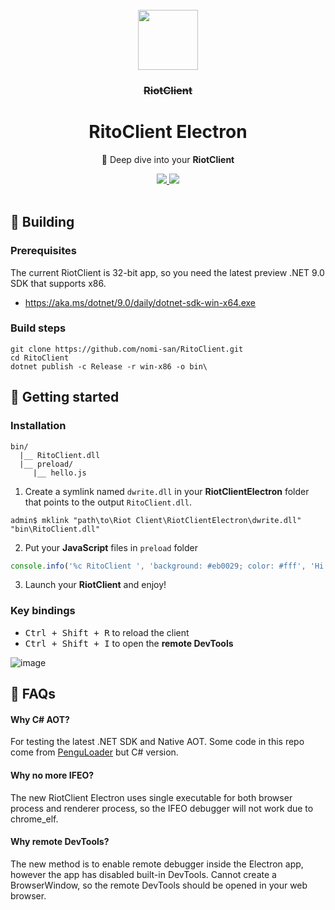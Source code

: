 <br>

<div align="center">
  <img src="https://i.imgur.com/WfGUuSy.png" width="96" height="96" />
  <h3 align="center"><strike>RiotClient</strike></h3>
  <h1 align="center">RitoClient Electron</h1>
  <p align="center">
    🤿 Deep dive into your <strong>RiotClient</strong>
  </p>
  <a href="https://github.com/nomi-san/RitoClient">
    <img src="https://img.shields.io/github/stars/nomi-san/RitoClient.svg?style=for-the-badge&logo=github" />
  </a>
  <a href="https://github.com/nomi-san/RitoClient/blob/main/LICENSE">
    <img src="https://img.shields.io/badge/License-MIT-brightgreen.svg?style=for-the-badge" />
  </a>
</div>

<br>

## 🔨 Building

### Prerequisites

The current RiotClient is 32-bit app, so you need the latest preview .NET 9.0 SDK that supports x86.
  - https://aka.ms/dotnet/9.0/daily/dotnet-sdk-win-x64.exe

### Build steps

```
git clone https://github.com/nomi-san/RitoClient.git
cd RitoClient
dotnet publish -c Release -r win-x86 -o bin\
```

## 🌟 Getting started

### Installation

```
bin/
  |__ RitoClient.dll
  |__ preload/
     |__ hello.js
```

1. Create a symlink named `dwrite.dll` in your **RiotClientElectron** folder that points to the output `RitoClient.dll`.

```
admin$ mklink "path\to\Riot Client\RiotClientElectron\dwrite.dll" "bin\RitoClient.dll"
```

2. Put your **JavaScript** files in `preload` folder

```js
console.info('%c RitoClient ', 'background: #eb0029; color: #fff', 'Hi Im Gosu :)')
```

3. Launch your **RiotClient** and enjoy!

### Key bindings
- <kbd>Ctrl + Shift + R</kbd> to reload the client
- <kbd>Ctrl + Shift + I</kbd> to open the **remote DevTools**

![image](https://github.com/nomi-san/RitoClient/assets/38210249/8d1adc0e-9a52-4b06-93e0-660aa84ab9a5)

## 🤔 FAQs

#### Why C# AOT?
For testing the latest .NET SDK and Native AOT. Some code in this repo come from [PenguLoader](https://github.com/PenguLoader/PenguLoader) but C# version.

#### Why no more IFEO?
The new RiotClient Electron uses single executable for both browser process and renderer process, so the IFEO debugger will not work due to chrome_elf.

#### Why remote DevTools?
The new method is to enable remote debugger inside the Electron app, however the app has disabled built-in DevTools. Cannot create a BrowserWindow, so the remote DevTools should be opened in your web browser.
